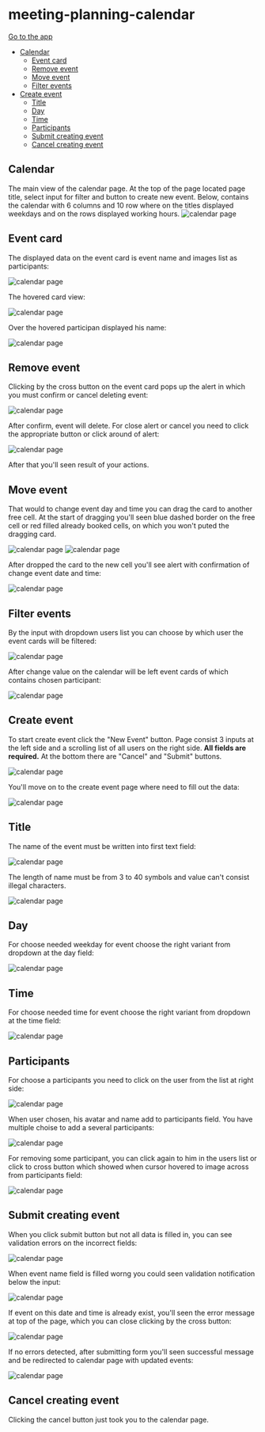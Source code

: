 # meeting-planning-calendar

[Go to the app](https://sergey-nag.github.io/meeting-planning-calendar/dist/)

 - [Calendar](#calendar)
    - [Event card](#event-card)
    - [Remove event](#remove-event)
    - [Move event](#move-event)
    - [Filter events](#filter-events)
 - [Create event](#create-event)
    - [Title](#title)
    - [Day](#day)
    - [Time](#time)
    - [Participants](#participants)
    - [Submit creating event](#submit-creating-event)
    - [Cancel creating event](#cancel-creating-event)

## Calendar
The main view of the calendar page.
At the top of the page located page title, select input for filter and button to create new event.
Below, contains the calendar with 6 columns and 10 row where on the titles displayed weekdays and on the rows displayed working hours.
![calendar page](/doc-img/1-calendar.png)

## Event card
The displayed data on the event card is event name and images list as participants:

![calendar page](/doc-img/2-event-card.png)

The hovered card view:

![calendar page](/doc-img/3-event-card-hover.png)

Over the hovered participan displayed his name:

![calendar page](/doc-img/4-event-card-participant-hover.png)

## Remove event
Clicking by the cross button on the event card pops up the alert in which you must confirm or cancel deleting event:

![calendar page](/doc-img/5-event-card-remove-btnpng.png)

After confirm, event will delete. For close alert or cancel you need to click the appropriate button or click around of alert:

![calendar page](/doc-img/6-confirm-alert-deleting-event.png)

After that you'll seen result of your actions.

## Move event
That would to change event day and time you can drag the card to another free cell. At the start of dragging you'll seen blue dashed border on the free cell or red filled already booked cells, on which you won't puted the dragging card.

![calendar page](/doc-img/7-dragging-card-allow-cell.png)
![calendar page](/doc-img/8-dragging-card-disallow-cell.png)

After dropped the card to the new cell you'll see alert with confirmation of change event date and time:

![calendar page](/doc-img/9-dragging-card-allert.png)

## Filter events
By the input with dropdown users list you can choose by which user the event cards will be filtered:

![calendar page](/doc-img/10-dropdown-filter-users.png)

After change value on the calendar will be left event cards of which contains chosen participant:

![calendar page](/doc-img/11-filtered-users.png)

## Create event
To start create event click the "New Event" button.
Page consist 3 inputs at the left side and a scrolling list of all users on the right side. **All fields are required.**
At the bottom there are "Cancel" and "Submit" buttons.

![calendar page](/doc-img/12-new-event-button.png)

You'll move on to the create event page where need to fill out the data:

![calendar page](/doc-img/13-new-event-page.png)

## Title
The name of the event must be written into first text field:

![calendar page](/doc-img/14-title-field.png)

The length of name must be from 3 to 40 symbols and value can't consist illegal characters.

![calendar page](/doc-img/14.1-title-field-invalid.png)

## Day
For choose needed weekday for event choose the right variant from dropdown at the day field:

![calendar page](/doc-img/15-date-field.png)

## Time
For choose needed time for event choose the right variant from dropdown at the time field:

![calendar page](/doc-img/16-time-field.png)

## Participants
For choose a participants you need to click on the user from the list at right side:

![calendar page](/doc-img/17-participants-choosen.png)

When user chosen, his avatar and name add to participants field. You have multiple choise to add a several participants:

![calendar page](/doc-img/18-several-participants.png)

For removing some participant, you can click again to him in the users list or click to cross button which showed when cursor hovered to image across from participants field: 

![calendar page](/doc-img/19-participant-hover.png)

## Submit creating event
When you click submit button but not all data is filled in, you can see validation errors on the incorrect fields:

![calendar page](/doc-img/20-incorect-validation.png)

When event name field is filled worng you could seen validation notification below the input:

![calendar page](/doc-img/21-text-validation-failed.png)

If event on this date and time is already exist, you'll seen the error message at top of the page, which you can close clicking by the cross button:

![calendar page](/doc-img/22-booking-date-error.png)

If no errors detected, after submitting form you'll seen successful message and be redirected to calendar page with updated events:

![calendar page](/doc-img/23-new-event-created-alert.png)

## Cancel creating event

Clicking the cancel button just took you to the calendar page.
